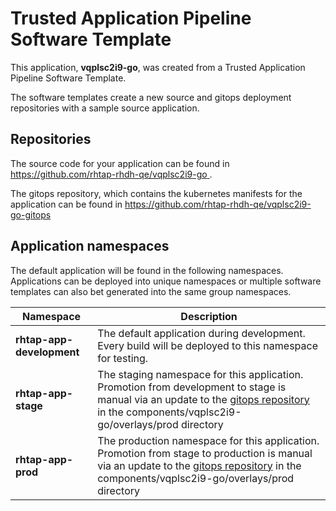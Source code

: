 # Trusted Application Pipeline Software Template

This application, **vqplsc2i9-go**, was created from a Trusted Application Pipeline Software Template.

The software templates create a new source and gitops deployment repositories with a sample source application. 

## Repositories

The source code for your application can be found in [https://github.com/rhtap-rhdh-qe/vqplsc2i9-go ](https://github.com/rhtap-rhdh-qe/vqplsc2i9-go ).
 
The gitops repository, which contains the kubernetes manifests for the application can be found in 
[https://github.com/rhtap-rhdh-qe/vqplsc2i9-go-gitops ](https://github.com/rhtap-rhdh-qe/vqplsc2i9-go-gitops ) 

## Application namespaces 

The default application will be found in the following namespaces. Applications can be deployed into unique namespaces or multiple software templates can also bet generated into the same group namespaces.  

|  Namespace   |  Description   |  
| -------- | -------- |   
| **rhtap-app-development** | The default application during development. Every build will be deployed to this namespace for testing. | 
| **rhtap-app-stage** | The staging namespace for this application. Promotion from development to stage is manual via an update to the [gitops repository](https://github.com/rhtap-rhdh-qe/vqplsc2i9-go-gitops ) in the components/vqplsc2i9-go/overlays/prod directory |  
| **rhtap-app-prod** | The production namespace for this application. Promotion from stage to production is manual via an update to the [gitops repository](https://github.com/rhtap-rhdh-qe/vqplsc2i9-go-gitops ) in the components/vqplsc2i9-go/overlays/prod directory | 